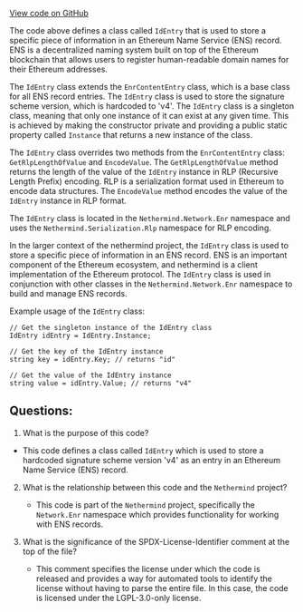 [View code on GitHub](https://github.com/nethermindeth/nethermind/Nethermind.Network.Enr/IdEntry.cs)

The code above defines a class called `IdEntry` that is used to store a specific piece of information in an Ethereum Name Service (ENS) record. ENS is a decentralized naming system built on top of the Ethereum blockchain that allows users to register human-readable domain names for their Ethereum addresses. 

The `IdEntry` class extends the `EnrContentEntry` class, which is a base class for all ENS record entries. The `IdEntry` class is used to store the signature scheme version, which is hardcoded to 'v4'. The `IdEntry` class is a singleton class, meaning that only one instance of it can exist at any given time. This is achieved by making the constructor private and providing a public static property called `Instance` that returns a new instance of the class.

The `IdEntry` class overrides two methods from the `EnrContentEntry` class: `GetRlpLengthOfValue` and `EncodeValue`. The `GetRlpLengthOfValue` method returns the length of the value of the `IdEntry` instance in RLP (Recursive Length Prefix) encoding. RLP is a serialization format used in Ethereum to encode data structures. The `EncodeValue` method encodes the value of the `IdEntry` instance in RLP format.

The `IdEntry` class is located in the `Nethermind.Network.Enr` namespace and uses the `Nethermind.Serialization.Rlp` namespace for RLP encoding.

In the larger context of the nethermind project, the `IdEntry` class is used to store a specific piece of information in an ENS record. ENS is an important component of the Ethereum ecosystem, and nethermind is a client implementation of the Ethereum protocol. The `IdEntry` class is used in conjunction with other classes in the `Nethermind.Network.Enr` namespace to build and manage ENS records. 

Example usage of the `IdEntry` class:

```
// Get the singleton instance of the IdEntry class
IdEntry idEntry = IdEntry.Instance;

// Get the key of the IdEntry instance
string key = idEntry.Key; // returns "id"

// Get the value of the IdEntry instance
string value = idEntry.Value; // returns "v4"
```
## Questions: 
 1. What is the purpose of this code?
   - This code defines a class called `IdEntry` which is used to store a hardcoded signature scheme version 'v4' as an entry in an Ethereum Name Service (ENS) record.

2. What is the relationship between this code and the `Nethermind` project?
   - This code is part of the `Nethermind` project, specifically the `Network.Enr` namespace which provides functionality for working with ENS records.

3. What is the significance of the SPDX-License-Identifier comment at the top of the file?
   - This comment specifies the license under which the code is released and provides a way for automated tools to identify the license without having to parse the entire file. In this case, the code is licensed under the LGPL-3.0-only license.